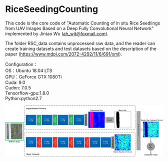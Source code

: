 # RiceSeedingCounting
  
This code is the core code of "Automatic Counting of in situ Rice Seedlings from UAV Images Based on a Deep Fully Convolutional Neural Network" implemented by Jintao Wu (ah_wjt@foxmail.com).  

The folder RSC_data contains unprocessed raw data, and the reader can create training datasets and test datasets based on the description of the paper (https://www.mdpi.com/2072-4292/11/6/691/xml).  


Configuration：  
OS：Ubuntu 18.04 LTS  
GPU：GeForce GTX 1080Ti  
Cuda: 9.0  
Cudnn: 7.0.5  
Tensorflow-gpu:1.8.0  
Python:python2.7  



![image](https://github.com/JintaoWU/RiceSeedingCounting/blob/master/images/abstract.jpg)
